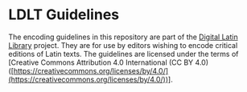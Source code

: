 # LDLT Guidelines

The encoding guidelines in this repository are part of the [Digital Latin Library](http://digitallatin.org) project. They are for use by editors wishing to encode critical editions of Latin texts. The guidelines are licensed under the terms of [Creative Commons Attribution 4.0 International (CC BY 4.0) ([https://creativecommons.org/licenses/by/4.0/](https://creativecommons.org/licenses/by/4.0/))].